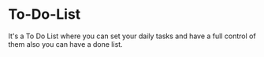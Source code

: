 # To-Do-List
It's a To Do List where you can set your daily tasks and have a full control of them also you can have a done list.
